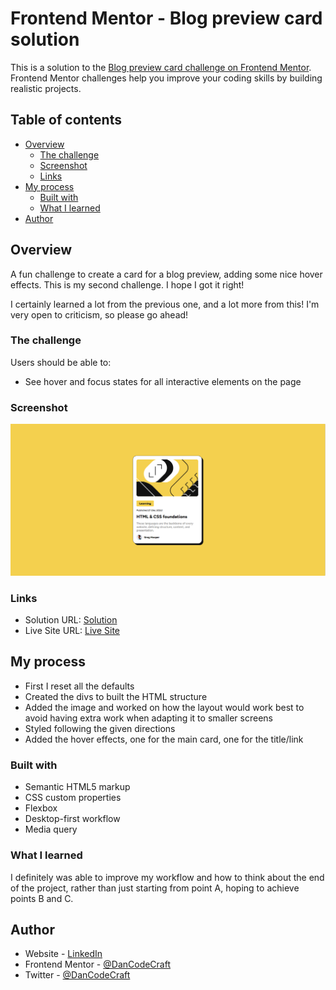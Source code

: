 # Frontend Mentor - Blog preview card solution

This is a solution to the [Blog preview card challenge on Frontend Mentor](https://www.frontendmentor.io/challenges/blog-preview-card-ckPaj01IcS). Frontend Mentor challenges help you improve your coding skills by building realistic projects.

## Table of contents

- [Overview](#overview)
  - [The challenge](#the-challenge)
  - [Screenshot](#screenshot)
  - [Links](#links)
- [My process](#my-process)
  - [Built with](#built-with)
  - [What I learned](#what-i-learned)
- [Author](#author)

## Overview

A fun challenge to create a card for a blog preview, adding some nice hover effects.
This is my second challenge. I hope I got it right!

I certainly learned a lot from the previous one, and a lot more from this!
I'm very open to criticism, so please go ahead!

### The challenge

Users should be able to:

- See hover and focus states for all interactive elements on the page

### Screenshot

![](./blogCardPreview_Desktop.png)

### Links

- Solution URL: [Solution](https://github.com/DanCodeCraft/fem-BlogPreviewCard.git)
- Live Site URL: [Live Site](https://fem-blog-preview-card-one.vercel.app/)

## My process

- First I reset all the defaults
- Created the divs to built the HTML structure
- Added the image and worked on how the layout would work best to avoid having extra work when adapting it to smaller screens
- Styled following the given directions
- Added the hover effects, one for the main card, one for the title/link

### Built with

- Semantic HTML5 markup
- CSS custom properties
- Flexbox
- Desktop-first workflow
- Media query

### What I learned

I definitely was able to improve my workflow and how to think about the end of the project, rather than just starting from point A, hoping to achieve points B and C.

## Author

- Website - [LinkedIn](https://www.linkedin.com/in/adannjacinto/)
- Frontend Mentor - [@DanCodeCraft](https://www.frontendmentor.io/profile/DanCodeCraft)
- Twitter - [@DanCodeCraft](https://twitter.com/DanCodeCraft)
